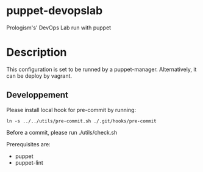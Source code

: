 puppet-devopslab
================

Prologism's' DevOps Lab run with puppet

# Description

This configuration is set to be runned by a puppet-manager.
Alternatively, it can be deploy by vagrant.


## Developpement
Please install local hook for pre-commit by running:

    ln -s ../../utils/pre-commit.sh ./.git/hooks/pre-commit

Before a commit, please run ./utils/check.sh

Prerequisites are:

- puppet
- puppet-lint

